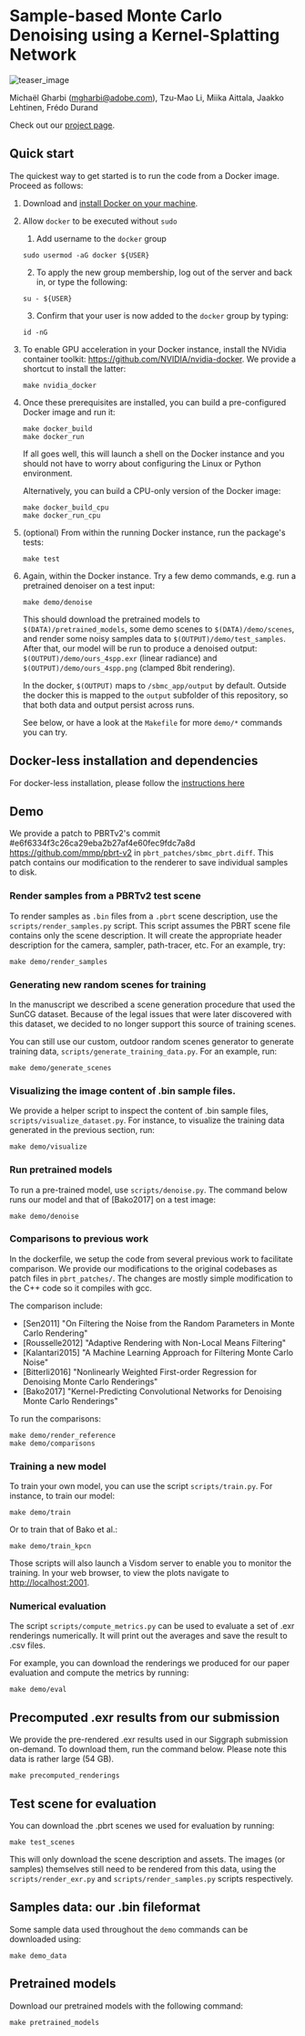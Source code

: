 # Sample-based Monte Carlo Denoising using a Kernel-Splatting Network

![teaser_image](assets/teaser.png)

Michaël Gharbi (<mgharbi@adobe.com>), Tzu-Mao Li, Miika Aittala, Jaakko
Lehtinen, Frédo Durand

Check out our [project page](http://groups.csail.mit.edu/graphics/rendernet/).


## Quick start

The quickest way to get started is to run the code from a Docker image. Proceed
as follows:

1. Download and [install Docker on your machine](https://docs.docker.com/install/linux/docker-ce/ubuntu/#install-docker-engine---community).

2. Allow `docker` to be executed without `sudo`

    1. Add username to the `docker` group

    ```shell
    sudo usermod -aG docker ${USER}
    ```

    2. To apply the new group membership, log out of the server and back in, or type the following:
    ```shell
    su - ${USER}
    ```

    3. Confirm that your user is now added to the `docker` group by typing:
    ```shell
    id -nG
    ```

2. To enable GPU acceleration in your Docker instance, install the NVidia
   container toolkit: <https://github.com/NVIDIA/nvidia-docker>.
   We provide a shortcut to install the latter:

   ```shell
   make nvidia_docker 
   ```

3. Once these prerequisites are installed, you can build a pre-configured Docker image
and run it:

    ```shell
    make docker_build
    make docker_run
    ```

    If all goes well, this will launch a shell on the Docker instance and you
    should not have to worry about configuring the Linux or Python environment.

    Alternatively, you can build a CPU-only version of the Docker image:

    ```shell
    make docker_build_cpu
    make docker_run_cpu
    ```

4. (optional) From within the running Docker instance, run the package's tests:

    ```shell
    make test
    ```

5. Again, within the Docker instance. Try a few demo commands, e.g. run a pretrained denoiser on a test input:

    ```shell
    make demo/denoise
    ```

    This should download the pretrained models to `$(DATA)/pretrained_models`,
    some demo scenes to `$(DATA)/demo/scenes`, and render some noisy samples data
    to `$(OUTPUT)/demo/test_samples`. After that, our model will be run to produce a denoised output:
    `$(OUTPUT)/demo/ours_4spp.exr` (linear radiance)  and `$(OUTPUT)/demo/ours_4spp.png`
    (clamped 8bit rendering).

    In the docker, `$(OUTPUT)` maps to `/sbmc_app/output` by default. Outside
    the docker this is mapped to the `output` subfolder of this repository, so
    that both data and output persist across runs.

    See below, or have a look at the `Makefile` for more `demo/*` commands you can try.



## Docker-less installation and dependencies

For docker-less installation, please follow the [instructions here](dockerless_install.md)


## Demo

We provide a patch to PBRTv2's commit #e6f6334f3c26ca29eba2b27af4e60fec9fdc7a8d
<https://github.com/mmp/pbrt-v2> in `pbrt_patches/sbmc_pbrt.diff`. This patch
contains our modification to the renderer to save individual samples to disk.


### Render samples from a PBRTv2 test scene

To render samples as `.bin` files from a `.pbrt` scene description, use the
`scripts/render_samples.py` script. This script assumes the PBRT scene file
contains only the scene description. It will create the appropriate header
description for the camera, sampler, path-tracer, etc. For an example, try:

```shell
make demo/render_samples
```


### Generating new random scenes for training

In the manuscript we described a scene generation procedure that used the 
SunCG dataset. Because of the legal issues that were later discovered with 
this dataset, we decided to no longer support this source of training scenes.

You can still use our custom, outdoor random scenes generator to generate
training data, `scripts/generate_training_data.py`. For an example, run:

```shell
make demo/generate_scenes
```

### Visualizing the image content of .bin sample files.

We provide a helper script to inspect the content of .bin sample files,
`scripts/visualize_dataset.py`. For instance, to visualize the training data
generated in the previous section, run:

```shell
make demo/visualize
```

### Run pretrained models

To run a pre-trained model, use `scripts/denoise.py`. The command below runs
our model and that of [Bako2017] on a test image:

```shell
make demo/denoise
```

### Comparisons to previous work

In the dockerfile, we setup the code from several previous work to facilitate
comparison. We provide our modifications to the original codebases as patch
files in `pbrt_patches/`. The changes are mostly simple modification to the C++
code so it compiles with gcc.

The comparison include:
* [Sen2011] "On Filtering the Noise from the Random Parameters in Monte Carlo Rendering"
* [Rousselle2012] "Adaptive Rendering with Non-Local Means Filtering"
* [Kalantari2015] "A Machine Learning Approach for Filtering Monte Carlo Noise"
* [Bitterli2016] "Nonlinearly Weighted First-order Regression for Denoising Monte Carlo Renderings"
* [Bako2017] "Kernel-Predicting Convolutional Networks for Denoising Monte Carlo Renderings"

To run the comparisons:

```shell
make demo/render_reference
make demo/comparisons
```


### Training a new model

To train your own model, you can use the
script `scripts/train.py`. For instance,
to train our model:

```shell
make demo/train
```

Or to train that of Bako et al.:

```shell
make demo/train_kpcn
```

Those scripts will also launch a Visdom server to enable you to monitor the
training. In your web browser, to view the plots navigate to <http://localhost:2001>.


### Numerical evaluation

The script `scripts/compute_metrics.py` can be used to
evaluate a set of .exr renderings numerically. It will print out
the averages and save the result to .csv files.

For example, you can download the renderings we produced for our paper evaluation
and compute the metrics by running:

```shell
make demo/eval
```


## Precomputed .exr results from our submission

We provide the pre-rendered .exr results used in our Siggraph submission
on-demand. To download them, run the command below. Please note this data is
rather large (54 GB).

```shell
make precomputed_renderings
```


## Test scene for evaluation

You can download the .pbrt scenes we used for evaluation by running:

```shell
make test_scenes
```

This will only download the scene description and assets. The images (or
samples) themselves still need to be rendered from this data, using the
`scripts/render_exr.py` and `scripts/render_samples.py` scripts respectively.


## Samples data: our .bin fileformat

Some sample data used throughout the `demo` commands can be downloaded using:

```shell
make demo_data
```


## Pretrained models

Download our pretrained models with the following command:

```shell
make pretrained_models
```
